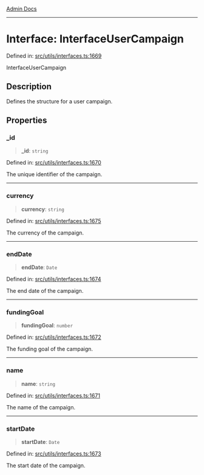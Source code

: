 [Admin Docs](/)

***

# Interface: InterfaceUserCampaign

Defined in: [src/utils/interfaces.ts:1669](https://github.com/PalisadoesFoundation/talawa-admin/blob/main/src/utils/interfaces.ts#L1669)

InterfaceUserCampaign

## Description

Defines the structure for a user campaign.

## Properties

### \_id

> **\_id**: `string`

Defined in: [src/utils/interfaces.ts:1670](https://github.com/PalisadoesFoundation/talawa-admin/blob/main/src/utils/interfaces.ts#L1670)

The unique identifier of the campaign.

***

### currency

> **currency**: `string`

Defined in: [src/utils/interfaces.ts:1675](https://github.com/PalisadoesFoundation/talawa-admin/blob/main/src/utils/interfaces.ts#L1675)

The currency of the campaign.

***

### endDate

> **endDate**: `Date`

Defined in: [src/utils/interfaces.ts:1674](https://github.com/PalisadoesFoundation/talawa-admin/blob/main/src/utils/interfaces.ts#L1674)

The end date of the campaign.

***

### fundingGoal

> **fundingGoal**: `number`

Defined in: [src/utils/interfaces.ts:1672](https://github.com/PalisadoesFoundation/talawa-admin/blob/main/src/utils/interfaces.ts#L1672)

The funding goal of the campaign.

***

### name

> **name**: `string`

Defined in: [src/utils/interfaces.ts:1671](https://github.com/PalisadoesFoundation/talawa-admin/blob/main/src/utils/interfaces.ts#L1671)

The name of the campaign.

***

### startDate

> **startDate**: `Date`

Defined in: [src/utils/interfaces.ts:1673](https://github.com/PalisadoesFoundation/talawa-admin/blob/main/src/utils/interfaces.ts#L1673)

The start date of the campaign.
